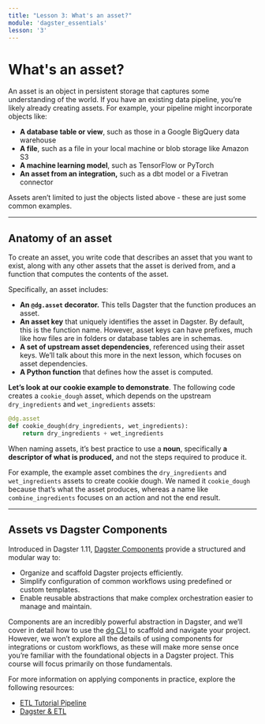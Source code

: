 ```yaml
---
title: "Lesson 3: What's an asset?"
module: 'dagster_essentials'
lesson: '3'
---
```


# What's an asset?

An asset is an object in persistent storage that captures some understanding of the world. If you have an existing data pipeline, you’re likely already creating assets. For example, your pipeline might incorporate objects like:

- **A database table or view**, such as those in a Google BigQuery data warehouse
- **A file**, such as a file in your local machine or blob storage like Amazon S3
- **A machine learning model**, such as TensorFlow or PyTorch
- **An asset from an integration,** such as a dbt model or a Fivetran connector

Assets aren’t limited to just the objects listed above - these are just some common examples.

---

## Anatomy of an asset

To create an asset, you write code that describes an asset that you want to exist, along with any other assets that the asset is derived from, and a function that computes the contents of the asset.

Specifically, an asset includes:

- **An `@dg.asset` decorator.** This tells Dagster that the function produces an asset.
- **An asset key** that uniquely identifies the asset in Dagster. By default, this is the function name. However, asset keys can have prefixes, much like how files are in folders or database tables are in schemas.
- **A set of upstream asset dependencies**, referenced using their asset keys. We’ll talk about this more in the next lesson, which focuses on asset dependencies.
- **A Python function** that defines how the asset is computed.

**Let’s look at our cookie example to demonstrate**. The following code creates a `cookie_dough` asset, which depends on the upstream `dry_ingredients` and `wet_ingredients` assets:

```python
@dg.asset
def cookie_dough(dry_ingredients, wet_ingredients):
    return dry_ingredients + wet_ingredients
```

When naming assets, it’s best practice to use a **noun**, specifically **a descriptor of what is produced,** and not the steps required to produce it.

For example, the example asset combines the `dry_ingredients` and `wet_ingredients` assets to create cookie dough. We named it `cookie_dough` because that’s what the asset produces, whereas a name like `combine_ingredients` focuses on an action and not the end result.

---

## Assets vs Dagster Components

Introduced in Dagster 1.11, [Dagster Components](https://docs.dagster.io/guides/build/components/) provide a structured and modular way to:

* Organize and scaffold Dagster projects efficiently.
* Simplify configuration of common workflows using predefined or custom templates.
* Enable reusable abstractions that make complex orchestration easier to manage and maintain.

Components are an incredibly powerful abstraction in Dagster, and we’ll cover in detail how to use the [dg CLI](https://docs.dagster.io/api/dg) to scaffold and navigate your project. However, we won’t explore all the details of using components for integrations or custom workflows, as these will make more sense once you’re familiar with the foundational objects in a Dagster project. This course will focus primarily on those fundamentals.

For more information on applying components in practice, explore the following resources:

* [ETL Tutorial Pipeline](https://docs.dagster.io/etl-pipeline-tutorial/)
* [Dagster & ETL](https://courses.dagster.io/courses/dagster-etl)
